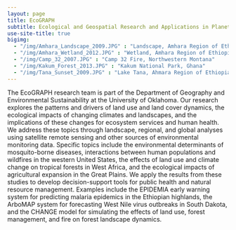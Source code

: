 ```yaml
---
layout: page
title: EcoGRAPH
subtitle: Ecological and Geospatial Research and Applications in Planetary Health
use-site-title: true
bigimg: 
  - "/img/Amhara_Landscape_2009.JPG" : "Landscape, Amhara Region of Ethiopia"
  - "/img/Amhara_Wetland_2012.JPG" : "Wetland, Amhara Region of Ethiopia"
  - "/img/Camp_32_2007.JPG" : "Camp 32 Fire, Northwestern Montana"
  - "/img/Kakum_Forest_2013.JPG" : "Kakum National Park, Ghana"
  - "/img/Tana_Sunset_2009.JPG" : "Lake Tana, Ahmara Region of Ethiopia"
---
```


The EcoGRAPH research team is part of the Department of Geography and Environmental Sustainability at the University of Oklahoma. Our research explores the patterns and drivers of land use and land cover dynamics, the ecological impacts of changing climates and landscapes, and the implications of these changes for ecosystem services and human health. We address these topics through landscape, regional, and global analyses using satellite remote sensing and other sources of environmental monitoring data. Specific topics include the environmental determinants of mosquito-borne diseases, interactions between human populations and wildfires in the western United States, the effects of land use and climate change on tropical forests in West Africa, and the ecological impacts of agricultural expansion in the Great Plains. We apply the results from these studies to develop decision-support tools for public health and natural resource management. Examples include the EPIDEMIA early warning system for predicting malaria epidemics in the Ethiopian highlands, the ArboMAP system for forecasting West Nile virus outbreaks in South Dakota, and the CHANGE model for simulating the effects of land use, forest management, and fire on forest landscape dynamics.
